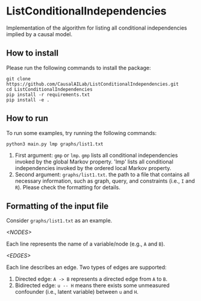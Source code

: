 # ListConditionalIndependencies
Implementation of the algorithm for listing all conditional independencies implied by a causal model.

## How to install

Please run the following commands to install the package:

```
git clone https://github.com/CausalAILab/ListConditionalIndependencies.git
cd ListConditionalIndependencies
pip install -r requirements.txt
pip install -e .
```

## How to run

To run some examples, try running the following commands:

```
python3 main.py lmp graphs/list1.txt
```

1. First argument: `gmp` or `lmp`. `gmp` lists all conditional independencies invoked by the global Markov property. 'lmp' lists all conditional independencies invoked by the ordered local Markov property.
2. Second argument: `graphs/list1.txt`. the path to a file that contains all necessary information, such as graph, query, and constraints (i.e., `I` and `R`). Please check the formatting for details.

## Formatting of the input file

Consider `graphs/list1.txt` as an example.

*&#60;NODES&#62;*

Each line represents the name of a variable/node (e.g., `A` and `B`).

*&#60;EDGES&#62;*

Each line describes an edge. Two types of edges are supported:

1. Directed edge: `A -> B` represents a directed edge from `A` to `B`.
2. Bidirected edge: `u -- H` means there exists some unmeasured confounder (i.e., latent variable) between `u` and `H`.